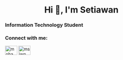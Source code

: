 <h1 align="center">Hi 👋, I'm Setiawan</h1>
<h3 align="left">Information Technology Student</h3>

<h3 align="left">Connect with me:</h3>
<p align="left">
<a href="https://linkedin.com/in/mohammad-setiawan-wibisono-a0b67b291/" target="blank"><img align="center" src="https://raw.githubusercontent.com/rahuldkjain/github-profile-readme-generator/master/src/images/icons/Social/linked-in-alt.svg" alt="mohammad setiawan wibisono" height="30" width="40" /></a>
<a href="https://instagram.com/msiwn_" target="blank"><img align="center" src="https://raw.githubusercontent.com/rahuldkjain/github-profile-readme-generator/master/src/images/icons/Social/instagram.svg" alt="msiwn_" height="30" width="40" /></a>
</p>
